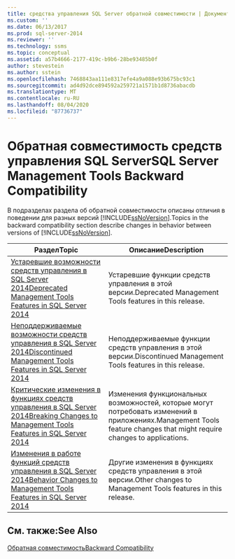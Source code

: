 ```yaml
---
title: средства управления SQL Server обратной совместимости | Документация Майкрософт
ms.custom: ''
ms.date: 06/13/2017
ms.prod: sql-server-2014
ms.reviewer: ''
ms.technology: ssms
ms.topic: conceptual
ms.assetid: a57b4666-2177-419c-b9b6-28be93485b0f
author: stevestein
ms.author: sstein
ms.openlocfilehash: 7468843aa111e8317efe4a9a088e93b675bc93c1
ms.sourcegitcommit: ad4d92dce894592a259721a1571b1d8736abacdb
ms.translationtype: MT
ms.contentlocale: ru-RU
ms.lasthandoff: 08/04/2020
ms.locfileid: "87736737"
---
```

# <a name="sql-server-management-tools-backward-compatibility"></a><span data-ttu-id="30866-102">Обратная совместимость средств управления SQL Server</span><span class="sxs-lookup"><span data-stu-id="30866-102">SQL Server Management Tools Backward Compatibility</span></span>
  <span data-ttu-id="30866-103">В подразделах раздела об обратной совместимости описаны отличия в поведении для разных версий [!INCLUDE[ssNoVersion](../includes/ssnoversion-md.md)].</span><span class="sxs-lookup"><span data-stu-id="30866-103">Topics in the backward compatibility section describe changes in behavior between versions of [!INCLUDE[ssNoVersion](../includes/ssnoversion-md.md)].</span></span>  
  
|<span data-ttu-id="30866-104">**Раздел**</span><span class="sxs-lookup"><span data-stu-id="30866-104">**Topic**</span></span>|<span data-ttu-id="30866-105">**Описание**</span><span class="sxs-lookup"><span data-stu-id="30866-105">**Description**</span></span>|  
|---------------|---------------------|  
|[<span data-ttu-id="30866-106">Устаревшие возможности средств управления в SQL Server 2014</span><span class="sxs-lookup"><span data-stu-id="30866-106">Deprecated Management Tools Features in SQL Server 2014</span></span>](../../2014/database-engine/deprecated-management-tools-features-in-sql-server-2014.md)|<span data-ttu-id="30866-107">Устаревшие функции средств управления в этой версии.</span><span class="sxs-lookup"><span data-stu-id="30866-107">Deprecated Management Tools features in this release.</span></span>|  
|[<span data-ttu-id="30866-108">Неподдерживаемые возможности средств управления в SQL Server 2014</span><span class="sxs-lookup"><span data-stu-id="30866-108">Discontinued Management Tools Features in SQL Server 2014</span></span>](../../2014/database-engine/discontinued-management-tools-features-in-sql-server-2014.md)|<span data-ttu-id="30866-109">Неподдерживаемые функции средств управления в этой версии.</span><span class="sxs-lookup"><span data-stu-id="30866-109">Discontinued Management Tools features in this release.</span></span>|  
|[<span data-ttu-id="30866-110">Критические изменения в функциях средств управления в SQL Server 2014</span><span class="sxs-lookup"><span data-stu-id="30866-110">Breaking Changes to Management Tools Features in SQL Server 2014</span></span>](../../2014/database-engine/breaking-changes-to-management-tools-features-in-sql-server-2014.md)|<span data-ttu-id="30866-111">Изменения функциональных возможностей, которые могут потребовать изменений в приложениях.</span><span class="sxs-lookup"><span data-stu-id="30866-111">Management Tools feature changes that might require changes to applications.</span></span>|  
|[<span data-ttu-id="30866-112">Изменения в работе функций средств управления в SQL Server 2014</span><span class="sxs-lookup"><span data-stu-id="30866-112">Behavior Changes to Management Tools Features in SQL Server 2014</span></span>](../../2014/database-engine/behavior-changes-to-management-tools-features-in-sql-server-2014.md)|<span data-ttu-id="30866-113">Другие изменения в функциях средств управления в этой версии.</span><span class="sxs-lookup"><span data-stu-id="30866-113">Other changes to Management Tools features in this release.</span></span>|  
  
## <a name="see-also"></a><span data-ttu-id="30866-114">См. также:</span><span class="sxs-lookup"><span data-stu-id="30866-114">See Also</span></span>  
 [<span data-ttu-id="30866-115">Обратная совместимость</span><span class="sxs-lookup"><span data-stu-id="30866-115">Backward Compatibility</span></span>](../../2014/getting-started/backward-compatibility.md)  
  
  
